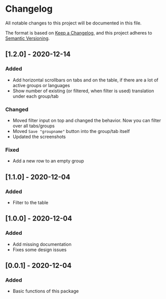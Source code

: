 # Changelog
All notable changes to this project will be documented in this file.

The format is based on [Keep a Changelog](https://keepachangelog.com/en/1.0.0/),
and this project adheres to [Semantic Versioning](https://semver.org/spec/v2.0.0.html).

## [1.2.0] - 2020-12-14

### Added
- Add horizontal scrollbars on tabs and on the table, if there are a lot of active groups or languages
- Show number of existing (or filtered, when filter is used) translation under each group/tab

### Changed
- Moved filter input on top and changed the behavior. Now you can filter over all tabs/groups
- Moved  `Save "groupname"` button into the group/tab itself
- Updated the screenshots

### Fixed
- Add a new row to an empty group

## [1.1.0] - 2020-12-04

### Added
- Filter to the table

## [1.0.0] - 2020-12-04

### Added
- Add missing documentation
- Fixes some design issues

## [0.0.1] - 2020-12-04

### Added
- Basic functions of this package

[comment]: <> (## [0.0.1] - 2020-12-04)

[comment]: <> (### Added)

[comment]: <> (- Basic functions of this package)

[comment]: <> (### Removed)

[comment]: <> (- nothing)
